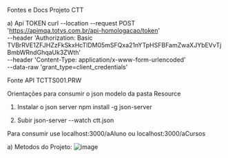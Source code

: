 Fontes e Docs Projeto CTT

a) Api TOKEN
curl --location --request POST 'https://apimqa.totvs.com.br/api-homologacao/token' \
--header 'Authorization: Basic TVBrRVE1ZFJHZzFkSkxHcTlDM05mSFQxa21nYTpHSFBFamZwaXJYbEVvTjBmbWRndGhqaUk3ZWth' \
--header 'Content-Type: application/x-www-form-urlencoded' \
--data-raw 'grant_type=client_credentials'

Fonte API
TCTTS001.PRW

Orientações para consumir o json modelo da pasta Resource

1) Instalar o json server
npm install -g json-server

2) Subir
json-server --watch ctt.json

Para consumir use localhost:3000/aAluno ou localhost:3000/aCursos

a) Metodos do Projeto:
![image](https://user-images.githubusercontent.com/20256620/130312057-d03f1827-6ecd-4765-ae22-05f6df194c48.png)

